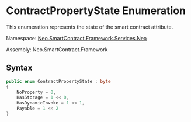 # ContractPropertyState Enumeration

This enumeration represents the state of the smart contract attribute.

Namespace: [Neo.SmartContract.Framework.Services.Neo](../neo.md)

Assembly: Neo.SmartContract.Framework

## Syntax

```c#
public enum ContractPropertyState : byte
{
    NoProperty = 0,
    HasStorage = 1 << 0,
    HasDynamicInvoke = 1 << 1,
    Payable = 1 << 2
}
```


